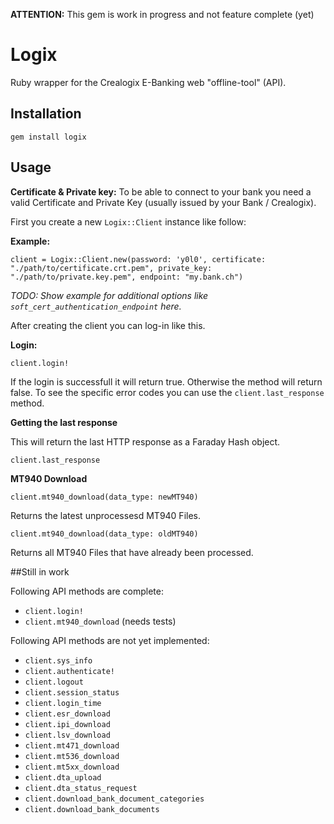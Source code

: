 **ATTENTION:** This gem is work in progress and not feature complete (yet)

# Logix
Ruby wrapper for the Crealogix E-Banking web "offline-tool" (API).

## Installation
`gem install logix`

## Usage
**Certificate & Private key:** To be able to connect to your bank you need a valid Certificate and Private Key (usually issued by your Bank / Crealogix).

First you create a new `Logix::Client` instance like follow:

**Example:**

`client = Logix::Client.new(password: 'y0l0', certificate: "./path/to/certificate.crt.pem", private_key: "./path/to/private.key.pem", endpoint: "my.bank.ch")`

*TODO: Show example for additional options like `soft_cert_authentication_endpoint` here.*

After creating the client you can log-in like this.

**Login:**

`client.login!`

If the login is successfull it will return true. Otherwise the method will return false.
To see the specific error codes you can use the `client.last_response` method.


**Getting the last response**

This will return the last HTTP response as a Faraday Hash object.

`client.last_response`

**MT940 Download**

`client.mt940_download(data_type: newMT940)`

Returns the latest unprocessesd MT940 Files.

`client.mt940_download(data_type: oldMT940)`

Returns all MT940 Files that have already been processed.


##Still in work

Following API methods are complete:

- `client.login!`
- `client.mt940_download` (needs tests)

Following API methods are not yet implemented:

- `client.sys_info`
- `client.authenticate!`
- `client.logout`
- `client.session_status`
- `client.login_time`
- `client.esr_download`
- `client.ipi_download`
- `client.lsv_download`
- `client.mt471_download`
- `client.mt536_download`
- `client.mt5xx_download`
- `client.dta_upload`
- `client.dta_status_request`
- `client.download_bank_document_categories`
- `client.download_bank_documents`
